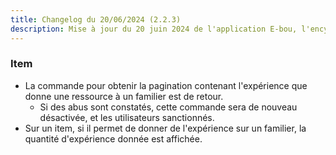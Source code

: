 ```yaml
---
title: Changelog du 20/06/2024 (2.2.3)
description: Mise à jour du 20 juin 2024 de l'application E-bou, l'encyclopédie DOFUS la plus complète sur Discord.
---
```

### Item
- La commande pour obtenir la pagination contenant l'expérience que donne une ressource à un familier est de retour.
  - Si des abus sont constatés, cette commande sera de nouveau désactivée, et les utilisateurs sanctionnés.
- Sur un item, si il permet de donner de l'expérience sur un familier, la quantité d'expérience donnée est affichée.